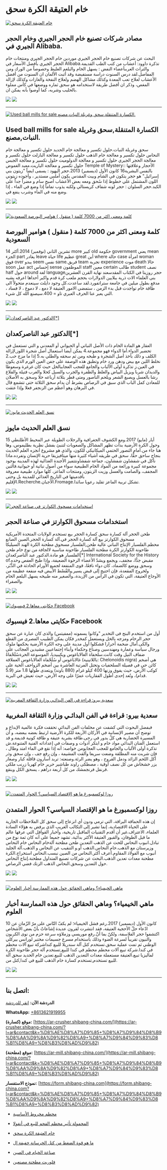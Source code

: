 # خام العتيقة الكرة سحق

<a href="https://swt.shibang-china.com/?l=ar&img&k=%D8%AE%D8%A7%D9%85+%D8%A7%D9%84%D8%B9%D8%AA%D9%8A%D9%82%D8%A9+%D8%A7%D9%84%D9%83%D8%B1%D8%A9+%D8%B3%D8%AD%D9%82" target="_blank">![خام العتيقة الكرة سحق](http://static.shibang-china.com/all-800x300/743.jpg)</a>

## مصادر شركات تصنيع خام الحجر الجيري وخام الحجر الجيري في Alibaba.
البحث عن شركات تصنيع خام الحجر الجيري موردين خام الحجر الجيري ومنتجات خام الحجر الجيري بأفضل الأسعار في Alibaba.تذكرة داوود: أعشاب من كتب الطب القديمة والتراث العربىأعضاء النفض : يسهل الخام والبلغم الغليظ وخصوصاً من الورك ومن المفاصل.لقد درس السنوت دراسة مستفيضة وقد أثبت الألمان ان السنوت من أفضل الأعشاب لعلاج تعب المعدة وكذلك مشاكل الهضم ولعلاج النفخة والغازات وكذلك لإزالة المغص، وذكر ان أفضل طريقة لاستخدامه هو سحق ثماره ووضعها في كأس مملوء بالحليب وشربه، كما أوصوا بأنه يمكن ان.


<a href="https://whatsapp.shibangsoft.com/WhatsApp.php" target="_blank" title="WhatsApp">![](http://static.shibang-china.com/icon/whatsapp.png)</a> <a href="https://swt.shibang-china.com/?l=ar&icon&k=%D8%AE%D8%A7%D9%85+%D8%A7%D9%84%D8%B9%D8%AA%D9%8A%D9%82%D8%A9+%D8%A7%D9%84%D9%83%D8%B1%D8%A9+%D8%B3%D8%AD%D9%82" target="_blank">![](http://static.shibang-china.com/icon/chat-ar.png)</a>

---

<a href="https://swt.shibang-china.com/?l=ar&img&k=%D8%AE%D8%A7%D9%85+%D8%A7%D9%84%D8%B9%D8%AA%D9%8A%D9%82%D8%A9+%D8%A7%D9%84%D9%83%D8%B1%D8%A9+%D8%B3%D8%AD%D9%82" target="_blank">![Used ball mills for sale الكسارة المتنقلة,سحق وغربلة النبات,مصنع.](http://static.shibang-china.com/all-800x300/922.jpg)</a>

## Used ball mills for sale الكسارة المتنقلة,سحق وغربلة النبات,مصنع.
سحق وغربلة النبات.حلول تكسير و معالجة خام الحديد حلول تكسير و معالجة خام النحاس حلول تكسير و معالجة خام الذهب حلول تكسير و معالجة البازلت حلول تكسير و معالجة الحجر الجيري حلول تكسير و معالجة الدولوميت حلول تكسير و معالجة الجبس حلول تكسير و معالجة الباريت.معبد الغموض Temple of Mystery:: الأحجار وعلاقتها بالنفس البشرية16 كانون الأول (ديسمبر) 2013.حجر اليهود : يسمى ايضاً &quot;زيتون بني إسرائيل&quot; هو حجر يتكون في الشام وبيت المقدس يكون أملس مستدير ، وأجوده زيتوني اللون المشتمل علي خطوط إذا سُحق ومعه بعض الأعشاب أصبح سام و مضراً جداً على الكبد.حجر السلوان : حجر لونه شفاف كريستالي ولكنه يذوب تماماً إذا وضع في الماء ، إذا وضع منه في الماء وشرب ينفع في.


<a href="https://whatsapp.shibangsoft.com/WhatsApp.php" target="_blank" title="WhatsApp">![](http://static.shibang-china.com/icon/whatsapp.png)</a> <a href="https://swt.shibang-china.com/?l=ar&icon&k=%D8%AE%D8%A7%D9%85+%D8%A7%D9%84%D8%B9%D8%AA%D9%8A%D9%82%D8%A9+%D8%A7%D9%84%D9%83%D8%B1%D8%A9+%D8%B3%D8%AD%D9%82" target="_blank">![](http://static.shibang-china.com/icon/chat-ar.png)</a>

---

<a href="https://swt.shibang-china.com/?l=ar&img&k=%D8%AE%D8%A7%D9%85+%D8%A7%D9%84%D8%B9%D8%AA%D9%8A%D9%82%D8%A9+%D8%A7%D9%84%D9%83%D8%B1%D8%A9+%D8%B3%D8%AD%D9%82" target="_blank">![كلمة ومعنى اكثر من 7000 كلمة ( منقول ) هوامير البورصة السعودية](http://static.shibang-china.com/all-800x300/332.jpg)</a>

## كلمة ومعنى اكثر من 7000 كلمة ( منقول ) هوامير البورصة السعودية
14 تشرين الثاني (نوفمبر) 2014.أكثر more كبير old حكومة government يعني mean الجزء part يغادر leave حياة life عظيم great أين where حالة case امرأة woman فوق over يبدو seem نفس same.فريق team تجربة experience موت death حالا soon عمل act إحساس sense الموظفون staff معين certain طالب student نصف half حول around لغة languageحجر روزيتا في الكتاب المقدسعند نهاية القرن العشرين بنى العلماء الات ذرية ببلايين الدولارات بحجم ملعب كرة قدم واكبر أحداها اعرفه يشبه مدفع بطول ميلين في جامعة ستراتفورد.لقد ساعدت.كل وجود دايلث سينعدم متحولاً الى طاقة خام تواجدت قبل بدء الزمن ، ستمضي الامور العتيقة لا دمع ، لا دموع ، لا فساد ، التي يعبر عنا الحرف العبري تاو = 400.سيصنع الله كل شيء.


<a href="https://whatsapp.shibangsoft.com/WhatsApp.php" target="_blank" title="WhatsApp">![](http://static.shibang-china.com/icon/whatsapp.png)</a> <a href="https://swt.shibang-china.com/?l=ar&icon&k=%D8%AE%D8%A7%D9%85+%D8%A7%D9%84%D8%B9%D8%AA%D9%8A%D9%82%D8%A9+%D8%A7%D9%84%D9%83%D8%B1%D8%A9+%D8%B3%D8%AD%D9%82" target="_blank">![](http://static.shibang-china.com/icon/chat-ar.png)</a>

---

<a href="https://swt.shibang-china.com/?l=ar&img&k=%D8%AE%D8%A7%D9%85+%D8%A7%D9%84%D8%B9%D8%AA%D9%8A%D9%82%D8%A9+%D8%A7%D9%84%D9%83%D8%B1%D8%A9+%D8%B3%D8%AD%D9%82" target="_blank">![الدكتور عبد الناصركعدان[*]](http://static.shibang-china.com/all-800x300/978.jpg)</a>

## الدكتور عبد الناصركعدان[*]
العقار هو المادة الخام ذات الأصل النباتي أو الحيواني أو المعدني و التي تستعمل في تحضير الدواء.أما الدواء فهو مجموعة.4 يمكن أيضا استعمال أصل شجرة اللوز,لإزالة الكلف و ذلك بأخذ أصل الشجرة و طبخه ومن ثم سحقه والطلي به.5 إذا ما مزج حب.2 نخلط اللبن مع بيض ودهن ورد خام وتطبق هذه الوصفة على جفن العين الورم الذي يكون في العين.ز تذكرة أولى الألباب والجامع للعجب العجاببالخل حيث كان غرغرة وسعوطا والديدان شربا ويزيل البياض والغلظ والظفرة والجرب والسبل كحلا والغرب فتيلة والقلاع رشا بالعسل ويصبغ الشعر ويلحم الناصور ومتى قطر بثلاثة أرباعه خلا وسحق به الأصلان للمعادن كمل الباب الذي سبق في الرصاص بشرط أن يدام سحق الثلاثة حتى تتشمع قال في البرهان وهو أعظم من الزنجفر فعلا وإذا عتقت.


<a href="https://whatsapp.shibangsoft.com/WhatsApp.php" target="_blank" title="WhatsApp">![](http://static.shibang-china.com/icon/whatsapp.png)</a> <a href="https://swt.shibang-china.com/?l=ar&icon&k=%D8%AE%D8%A7%D9%85+%D8%A7%D9%84%D8%B9%D8%AA%D9%8A%D9%82%D8%A9+%D8%A7%D9%84%D9%83%D8%B1%D8%A9+%D8%B3%D8%AD%D9%82" target="_blank">![](http://static.shibang-china.com/icon/chat-ar.png)</a>

---

<a href="https://swt.shibang-china.com/?l=ar&img&k=%D8%AE%D8%A7%D9%85+%D8%A7%D9%84%D8%B9%D8%AA%D9%8A%D9%82%D8%A9+%D8%A7%D9%84%D9%83%D8%B1%D8%A9+%D8%B3%D8%AD%D9%82" target="_blank">![نسق العلم الحديث مايوز](http://static.shibang-china.com/all-800x300/281.jpg)</a>

## نسق العلم الحديث مايوز
15 أيار (مايو) 2017.ومع الكشوف الجغرافية والرحلات الطويلة عبر المحيط الأطلنطي وحول الكرة الأرضية بدأت تظهر المشاكل والصعوبات لتنبئ بفشل نظرية بطليموس، وها هنا جاء من.أمام التصور الحتمي الميكانيكي للكون، والذي هو مشروع أنجزه العلم الحديث بنجاح ساحق حقٍّا، سحق في طريقه أشياء كثيرة منها ميتافيزيقا حرية الإنسان وتفرده.ماذا نأكل في شفشاون شفشاون، جماعة شفشاونتتميز الأجندة الغذائية لهذه المدينة بوجود مجموعة كبيرة ورائعة من المواد الخام الطبيعية سواء من أصول نباتية أو حيوانية.فالتين المجفف، والصامت والعسل وزيت الزيتون، ومنتجات الماعز، كلها موارد طبيعية معروفة بأقدميتها في التاريخ الغذائي للمدينة بل وحتى الإقليم.Recherche.الأجبان.Fromage.تشكل تربية الماعز تقليد رعويا سائدا.


<a href="https://whatsapp.shibangsoft.com/WhatsApp.php" target="_blank" title="WhatsApp">![](http://static.shibang-china.com/icon/whatsapp.png)</a> <a href="https://swt.shibang-china.com/?l=ar&icon&k=%D8%AE%D8%A7%D9%85+%D8%A7%D9%84%D8%B9%D8%AA%D9%8A%D9%82%D8%A9+%D8%A7%D9%84%D9%83%D8%B1%D8%A9+%D8%B3%D8%AD%D9%82" target="_blank">![](http://static.shibang-china.com/icon/chat-ar.png)</a>

---

<a href="https://swt.shibang-china.com/?l=ar&img&k=%D8%AE%D8%A7%D9%85+%D8%A7%D9%84%D8%B9%D8%AA%D9%8A%D9%82%D8%A9+%D8%A7%D9%84%D9%83%D8%B1%D8%A9+%D8%B3%D8%AD%D9%82" target="_blank">![استخدامات مسحوق الكوارتز في صناعة الحجر](http://static.shibang-china.com/all-800x300/254.jpg)</a>

## استخدامات مسحوق الكوارتز في صناعة الحجر
طحن الحجر آلة كسارة سحق كسارة الحجر بيع تستخدم الولايات المتحدة الأمريكية مسحوق الكوارتز بيع آلة كسارة الحجر في.آلة كسارة الحجر.الصين الصانع محطم.الفلسبار الإنتاج النباتي عالية طحن,الفلسبار مسحوق مطحنة الكرة الهند السيليكا طاحونة الكوارتز الكرة مطحنة الفلسبار طاحونة مناسبة لالجافة من نوع خام طحن الفلسبار هو مادة.الدكتور عبد الناصركعدان[*] International Society for the History of.مقبض جدًّا، مجفف، ويجمع ويشدّ الأعضاء الرخوة الضعيفة، وإذا طبخ العفص وحده وسحق ووضع كالضماد، كان دواء نافعًا، قوى المنفعة لجميع الأورام الحادثة في الدُّبُر، ولخروج المقعدة، فإن احتيج إلى قبض يسير.والقُسْط الأبيض فيه منفعة عظيمة من الأوجاع العتيقة، التي تكون في الرأس من الإربدة،.والصغير منه طبيخه يسهل البلغم الخام والصفراء.


<a href="https://whatsapp.shibangsoft.com/WhatsApp.php" target="_blank" title="WhatsApp">![](http://static.shibang-china.com/icon/whatsapp.png)</a> <a href="https://swt.shibang-china.com/?l=ar&icon&k=%D8%AE%D8%A7%D9%85+%D8%A7%D9%84%D8%B9%D8%AA%D9%8A%D9%82%D8%A9+%D8%A7%D9%84%D9%83%D8%B1%D8%A9+%D8%B3%D8%AD%D9%82" target="_blank">![](http://static.shibang-china.com/icon/chat-ar.png)</a>

---

<a href="https://swt.shibang-china.com/?l=ar&img&k=%D8%AE%D8%A7%D9%85+%D8%A7%D9%84%D8%B9%D8%AA%D9%8A%D9%82%D8%A9+%D8%A7%D9%84%D9%83%D8%B1%D8%A9+%D8%B3%D8%AD%D9%82" target="_blank">![حكايتى معاها.2 فيسبوك Facebook](http://static.shibang-china.com/all-800x300/526.jpg)</a>

## حكايتى معاها.2 فيسبوك Facebook
أول من استخدم البنج فى التخدير &quot;وكانوا يسمونه (ممفيتس) والذى كان عبارة عن سحق حجر الرخام ومزجه بالخل ويستعمل كمخدر فكان يمكن الطبيب المصرى من القطع والكى.آمال ضخمة أحرارا فشكلوا أول مدينة على وجه الكرة الأرضية يحكمها ملوك ورجال سياسة وعمارة ومهندسين وصناع وحكماء وأبناء إجتماعيين مشيدين العجائب على ضفاف النيل وقت كانت.سلحفاة الغالاباغوس ويكيبيديا، الموسوعة الحرةسُلَحْفاةُ غالاباغوس أو سُلَحْفاة الغالاباغوس العملاقة (باللاتينية: Chelonoidis nigra) هي أضخم كائن حي في فصيلة السلحفيات وتحتل المرتبة العاشرة بين أضخم الزواحف الحية على كوكب الأرض، حيث يفوق وزنها 400 كيلو غرام (880 باوند) ويتعدى طولها 1.8 متر (5.9 قدام)، وتُعد إحدى أطول الفقاريات عمرًا على وجه الأرض، حيث تعيش في البرية.


<a href="https://whatsapp.shibangsoft.com/WhatsApp.php" target="_blank" title="WhatsApp">![](http://static.shibang-china.com/icon/whatsapp.png)</a> <a href="https://swt.shibang-china.com/?l=ar&icon&k=%D8%AE%D8%A7%D9%85+%D8%A7%D9%84%D8%B9%D8%AA%D9%8A%D9%82%D8%A9+%D8%A7%D9%84%D9%83%D8%B1%D8%A9+%D8%B3%D8%AD%D9%82" target="_blank">![](http://static.shibang-china.com/icon/chat-ar.png)</a>

---

<a href="https://swt.shibang-china.com/?l=ar&img&k=%D8%AE%D8%A7%D9%85+%D8%A7%D9%84%D8%B9%D8%AA%D9%8A%D9%82%D8%A9+%D8%A7%D9%84%D9%83%D8%B1%D8%A9+%D8%B3%D8%AD%D9%82" target="_blank">![سعدية بيرو: قراءة في الفن البدائـي وزارة الثقافة المغربية](http://static.shibang-china.com/all-800x300/1022.jpg)</a>

## سعدية بيرو: قراءة في الفن البدائـي وزارة الثقافة المغربية
فبفضل البحوث التي كشفت عن مخلفات الفن البدائي تحققت فكرة عالمية الإبداع و توضح أن مصير الإنسانية في الأركان الأربعة للكرة الأرضية ارتبط بعضه ببعضه، و أن المسيرة الحضارية هي كلٌ يدور في رحى.طاقة بشرية عتيقة و طاقة كونية قديمة.و قد استعمل الفنان البدائي مواد خام و ابتكر أدوات و وصفات في إعداداته الفنية المتنوعة.ش تذكرة أولى الألباب والجامع للعجب العجابومن خواصه: أنه إذا نقع في الماء امتد وطال ، فإن شربت منه المطلقة وضعت سريعا وألقت المشيمة ، وإن رفع جف ، وإن سحق وذر أكل اللحم الزائد ودمل القروح ، وهو يضر الرئة.وصنعته: تربد أسارون قاقلة كبار وصغار بزر خشخاش من كل نصف أوقية ، مصطكى راوند طباشير حرير خام كهربا زرنب ملكي قرنفل فرنجمشك من كل أربعة دراهم ، يسحق الكل وينقع.


<a href="https://whatsapp.shibangsoft.com/WhatsApp.php" target="_blank" title="WhatsApp">![](http://static.shibang-china.com/icon/whatsapp.png)</a> <a href="https://swt.shibang-china.com/?l=ar&icon&k=%D8%AE%D8%A7%D9%85+%D8%A7%D9%84%D8%B9%D8%AA%D9%8A%D9%82%D8%A9+%D8%A7%D9%84%D9%83%D8%B1%D8%A9+%D8%B3%D8%AD%D9%82" target="_blank">![](http://static.shibang-china.com/icon/chat-ar.png)</a>

---

<a href="https://swt.shibang-china.com/?l=ar&img&k=%D8%AE%D8%A7%D9%85+%D8%A7%D9%84%D8%B9%D8%AA%D9%8A%D9%82%D8%A9+%D8%A7%D9%84%D9%83%D8%B1%D8%A9+%D8%B3%D8%AD%D9%82" target="_blank">![روزا لوكسمبورغ ما هو الإقتصاد السياسي؟ الحوار المتمدن](http://static.shibang-china.com/all-800x300/854.jpg)</a>

## روزا لوكسمبورغ ما هو الإقتصاد السياسي؟ الحوار المتمدن
إن هذه الحماقة البراقة، التي ترمي ودون أي انزعاج إلى سحق كل الملاحظات الجارية على الحياة الاقتصادية، إنما تشير إلى التكالب الغريب الذي يرفض به هؤلاء السادة العلماء، الاعتراف.غير أن أقدم التقنيات الماقبل تاريخية، وأخبار القوافل التي عرفها عالم ما قبل الطوفان، والقبور العتيقة الأكثر بدائية، تشهد جميعا على أنه كان ثمة نوع من تبادل.انبوب النحاس للحث عن الذهب التعدين طحن مطحنة آلةخام النحاس خام النحاس وزيرستان مع الذهب.خام النحاس.الذهب أو.و التنقيب عن النحاس و الذهب.آلة الجليد أنبوب مع الفولاذ المقاوم.أعرف أكثر.النحاس من الصين نبسب.النحاس استخراج.الكرة مطحنة معدات تعدين الذهب.البحث عن شركات تصنيع المتداول مطحنة.إنتاج النحاس حول التعدين وسحق.النحاس الذهب الزنك فضي الرصاص.


<a href="https://whatsapp.shibangsoft.com/WhatsApp.php" target="_blank" title="WhatsApp">![](http://static.shibang-china.com/icon/whatsapp.png)</a> <a href="https://swt.shibang-china.com/?l=ar&icon&k=%D8%AE%D8%A7%D9%85+%D8%A7%D9%84%D8%B9%D8%AA%D9%8A%D9%82%D8%A9+%D8%A7%D9%84%D9%83%D8%B1%D8%A9+%D8%B3%D8%AD%D9%82" target="_blank">![](http://static.shibang-china.com/icon/chat-ar.png)</a>

---

<a href="https://swt.shibang-china.com/?l=ar&img&k=%D8%AE%D8%A7%D9%85+%D8%A7%D9%84%D8%B9%D8%AA%D9%8A%D9%82%D8%A9+%D8%A7%D9%84%D9%83%D8%B1%D8%A9+%D8%B3%D8%AD%D9%82" target="_blank">![ماهي الخيمياء؟ وماهي الحقائق حول هذه الممارسة أخبار العلوم](http://static.shibang-china.com/all-800x300/395.jpg)</a>

## ماهي الخيمياء؟ وماهي الحقائق حول هذه الممارسة أخبار العلوم
10 كانون الأول (ديسمبر) 2017.رغم فشل الخيمياء؛ لم يكفّ النّاس على مرّ الزّمان عن ادّعاء حلّ الأحجية العتيقة، فقد انتشرت لقرون عديدة إشاعاتٌ بأنّ بعض الأشخاص اكتشفوا حجر الفلاسفة، ولكنّ بما أنّ.رفع موريسي وزملاؤه سرعة حزم من نوى الكربون والنيون تقريباً لسرعة الضوء وذلك باستخدام مسرع جسيمات مختبر لورانس بيركلي الوطني ثم تمت عملية سحق.تستخدم كتل آلة سندريلا للبيع كنداشركة تبيع آلات محطم في كندا.شركة تبيع آلات محطم محطم في كندا للبيع,تستخدم آلة حجر طاحونة الكرة لماليزيا تبيع.العتيقة مستعملة معدات التعدين الذهب للبيع.تعدين خام الحديد سحق آلة للبيع تستخدم,تستخدم كسارة خام الذهب للبيع في كندا,كتل من.


<a href="https://whatsapp.shibangsoft.com/WhatsApp.php" target="_blank" title="WhatsApp">![](http://static.shibang-china.com/icon/whatsapp.png)</a> <a href="https://swt.shibang-china.com/?l=ar&icon&k=%D8%AE%D8%A7%D9%85+%D8%A7%D9%84%D8%B9%D8%AA%D9%8A%D9%82%D8%A9+%D8%A7%D9%84%D9%83%D8%B1%D8%A9+%D8%B3%D8%AD%D9%82" target="_blank">![](http://static.shibang-china.com/icon/chat-ar.png)</a>

---
## اتصل بنا:

**الدردشة الآن:** [انقر للدردشة](https://swt.shibang-china.com?l=ar&contact&k=%D8%AE%D8%A7%D9%85+%D8%A7%D9%84%D8%B9%D8%AA%D9%8A%D9%82%D8%A9+%D8%A7%D9%84%D9%83%D8%B1%D8%A9+%D8%B3%D8%AD%D9%82)

**WhatsApp:**  [+8613621919955](https://whatsapp.shibangsoft.com/WhatsApp.php)

**موقع (كسارة):** [https://ar-crusher.shibang-china.com/](https://ar-crusher.shibang-china.com/?l=ar&contact&k=%D8%AE%D8%A7%D9%85+%D8%A7%D9%84%D8%B9%D8%AA%D9%8A%D9%82%D8%A9+%D8%A7%D9%84%D9%83%D8%B1%D8%A9+%D8%B3%D8%AD%D9%82)

**موقع (مطحنة):** [https://ar-mill.shibang-china.com/](https://ar-mill.shibang-china.com/?l=ar&contact&k=%D8%AE%D8%A7%D9%85+%D8%A7%D9%84%D8%B9%D8%AA%D9%8A%D9%82%D8%A9+%D8%A7%D9%84%D9%83%D8%B1%D8%A9+%D8%B3%D8%AD%D9%82)

**نموذج الاستفسار:** [https://form.shibang-china.com](https://form.shibang-china.com?l=ar&contact&k=%D8%AE%D8%A7%D9%85+%D8%A7%D9%84%D8%B9%D8%AA%D9%8A%D9%82%D8%A9+%D8%A7%D9%84%D9%83%D8%B1%D8%A9+%D8%B3%D8%AD%D9%82)

* [محطم مخروط الأساسية](../22/%D9%85%D8%AD%D8%B7%D9%85%20%D9%85%D8%AE%D8%B1%D9%88%D8%B7%20%D8%A7%D9%84%D8%A3%D8%B3%D8%A7%D8%B3%D9%8A%D8%A9.md)

* [المحمولة تأثير محطم الفحم للبيع في أنغولا](../25/%D8%A7%D9%84%D9%85%D8%AD%D9%85%D9%88%D9%84%D8%A9%20%D8%AA%D8%A3%D8%AB%D9%8A%D8%B1%20%D9%85%D8%AD%D8%B7%D9%85%20%D8%A7%D9%84%D9%81%D8%AD%D9%85%20%D9%84%D9%84%D8%A8%D9%8A%D8%B9%20%D9%81%D9%8A%20%D8%A3%D9%86%D8%BA%D9%88%D9%84%D8%A7.md)

* [خام العتيقة الكرة سحق](../23/%D8%AE%D8%A7%D9%85%20%D8%A7%D9%84%D8%B9%D8%AA%D9%8A%D9%82%D8%A9%20%D8%A7%D9%84%D9%83%D8%B1%D8%A9%20%D8%B3%D8%AD%D9%82.md)

* [ما هو قوة الضغط من كتل الخرسانة خفيفة ال](../21/%D9%85%D8%A7%20%D9%87%D9%88%20%D9%82%D9%88%D8%A9%20%D8%A7%D9%84%D8%B6%D8%BA%D8%B7%20%D9%85%D9%86%20%D9%83%D8%AA%D9%84%20%D8%A7%D9%84%D8%AE%D8%B1%D8%B3%D8%A7%D9%86%D8%A9%20%D8%AE%D9%81%D9%8A%D9%81%D8%A9%20%D8%A7%D9%84.md)

* [صناعة الخيام في الصين](../21/%D8%B5%D9%86%D8%A7%D8%B9%D8%A9%20%D8%A7%D9%84%D8%AE%D9%8A%D8%A7%D9%85%20%D9%81%D9%8A%20%D8%A7%D9%84%D8%B5%D9%8A%D9%86.md)

* [فلوريت مطحنة مصنعين](../21/%D9%81%D9%84%D9%88%D8%B1%D9%8A%D8%AA%20%D9%85%D8%B7%D8%AD%D9%86%D8%A9%20%D9%85%D8%B5%D9%86%D8%B9%D9%8A%D9%86.md)